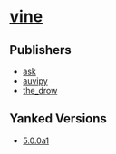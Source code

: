 # [vine](https://pypi.org/project/vine)



## Publishers
- [ask](https://pypi.org/user/ask)
- [auvipy](https://pypi.org/user/auvipy)
- [the_drow](https://pypi.org/user/the_drow)


## Yanked Versions
- [5.0.0a1](https://pypi.org/project/vine/5.0.0a1)
 